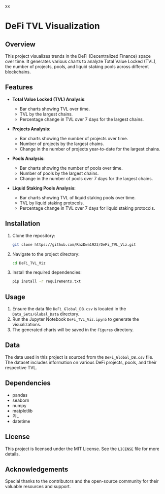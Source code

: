 xx
# DeFi TVL Visualization

## Overview

This project visualizes trends in the DeFi (Decentralized Finance) space over time. It generates various charts to analyze Total Value Locked (TVL), the number of projects, pools, and liquid staking pools across different blockchains.

## Features

- **Total Value Locked (TVL) Analysis**:
    - Bar charts showing TVL over time.
    - TVL by the largest chains.
    - Percentage change in TVL over 7 days for the largest chains.

- **Projects Analysis**:
    - Bar charts showing the number of projects over time.
    - Number of projects by the largest chains.
    - Change in the number of projects year-to-date for the largest chains.

- **Pools Analysis**:
    - Bar charts showing the number of pools over time.
    - Number of pools by the largest chains.
    - Change in the number of pools over 7 days for the largest chains.

- **Liquid Staking Pools Analysis**:
    - Bar charts showing TVL of liquid staking pools over time.
    - TVL by liquid staking protocols.
    - Percentage change in TVL over 7 days for liquid staking protocols.

## Installation

1. Clone the repository:
    ```sh
    git clone https://github.com/RazDwa1923/DeFi_TVL_Viz.git
    ```
2. Navigate to the project directory:
    ```sh
    cd DeFi_TVL_Viz
    ```
3. Install the required dependencies:
    ```sh
    pip install -r requirements.txt
    ```

## Usage

1. Ensure the data file `DeFi_Global_DB.csv` is located in the `Data_Sets/Global_Data` directory.
2. Run the Jupyter Notebook `DeFi_TVL_Viz.ipynb` to generate the visualizations.
3. The generated charts will be saved in the `Figures` directory.

## Data

The data used in this project is sourced from the `DeFi_Global_DB.csv` file. The dataset includes information on various DeFi projects, pools, and their respective TVL.

## Dependencies

- pandas
- seaborn
- numpy
- matplotlib
- PIL
- datetime

## License

This project is licensed under the MIT License. See the `LICENSE` file for more details.

## Acknowledgements

Special thanks to the contributors and the open-source community for their valuable resources and support.
